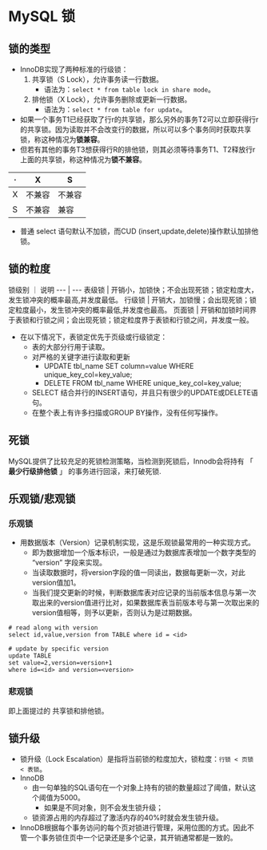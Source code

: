 
# MySQL 锁

## 锁的类型

- InnoDB实现了两种标准的行级锁：
    1. 共享锁（S Lock），允许事务读一行数据。
        - 语法为：`select * from table lock in share mode`。
    2. 排他锁（X Lock），允许事务删除或更新一行数据。
        - 语法为：`select * from table for update`。
- 如果一个事务T1已经获取了行r的共享锁，那么另外的事务T2可以立即获得行r的共享锁。因为读取并不会改变行的数据，所以可以多个事务同时获取共享锁，称这种情况为**锁兼容**。
- 但若有其他的事务T3想获得行R的排他锁，则其必须等待事务T1、T2释放行r上面的共享锁，称这种情况为**锁不兼容**。


· | X | S
--- | --- | ---
X | 不兼容 |  不兼容
S |  不兼容 |  兼容

- 普通 select 语句默认不加锁，而CUD (insert,update,delete)操作默认加排他锁。


## 锁的粒度

锁级别 ｜ 说明
--- | ---
表级锁 | 开销小，加锁快；不会出现死锁；锁定粒度大，发生锁冲突的概率最高,并发度最低。
行级锁 | 开销大，加锁慢；会出现死锁；锁定粒度最小，发生锁冲突的概率最低,并发度也最高。
页面锁 | 开销和加锁时间界于表锁和行锁之间；会出现死锁；锁定粒度界于表锁和行锁之间，并发度一般。


- 在以下情况下，表锁定优先于页级或行级锁定：
    - 表的大部分行用于读取。
    - 对严格的关键字进行读取和更新
        - UPDATE tbl_name SET column=value WHERE unique_key_col=key_value;
        - DELETE FROM tbl_name WHERE unique_key_col=key_value;
    - SELECT 结合并行的INSERT语句，并且只有很少的UPDATE或DELETE语句。
    - 在整个表上有许多扫描或GROUP BY操作，没有任何写操作。


## 死锁

MySQL提供了比较充足的死锁检测策略，当检测到死锁后，Innodb会将持有 「 **最少行级排他锁** 」 的事务进行回滚，来打破死锁.

## 乐观锁/悲观锁

### 乐观锁

- 用数据版本（Version）记录机制实现，这是乐观锁最常用的一种实现方式。
    - 即为数据增加一个版本标识，一般是通过为数据库表增加一个数字类型的 “version” 字段来实现。
    - 当读取数据时，将version字段的值一同读出，数据每更新一次，对此version值加1。
    - 当我们提交更新的时候，判断数据库表对应记录的当前版本信息与第一次取出来的version值进行比对，如果数据库表当前版本号与第一次取出来的version值相等，则予以更新，否则认为是过期数据。


```mysql
# read along with version 
select id,value,version from TABLE where id = <id>

# update by specific version
update TABLE
set value=2,version=version+1
where id=<id> and version=<version>
```

### 悲观锁

即上面提过的 共享锁和排他锁。

## 锁升级

- 锁升级（Lock Escalation）是指将当前锁的粒度加大，锁粒度：`行锁 < 页锁 < 表锁`。
- InnoDB
    - 由一句单独的SQL语句在一个对象上持有的锁的数量超过了阈值，默认这个阈值为5000。
        - 如果是不同对象，则不会发生锁升级；
    - 锁资源占用的内存超过了激活内存的40%时就会发生锁升级。
- InnoDB根据每个事务访问的每个页对锁进行管理，采用位图的方式。因此不管一个事务锁住页中一个记录还是多个记录，其开销通常都是一致的。




